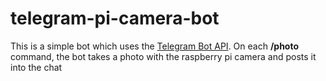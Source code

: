 # telegram-pi-camera-bot

This is a simple bot which uses the [Telegram Bot API](https://core.telegram.org/bots/api).
On each **/photo** command, the bot takes a photo with the raspberry pi camera and posts it into the chat

